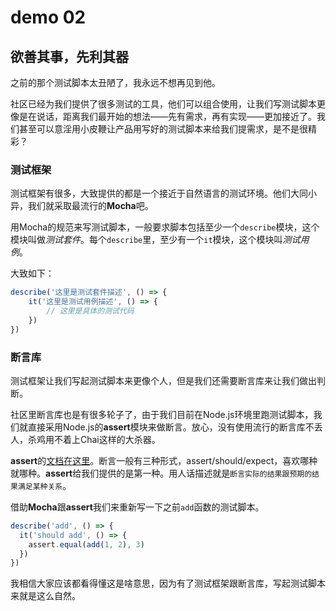 # demo 02

## 欲善其事，先利其器

之前的那个测试脚本太丑陋了，我永远不想再见到他。

社区已经为我们提供了很多测试的工具，他们可以组合使用，让我们写测试脚本更像是在说话，距离我们最开始的想法——先有需求，再有实现——更加接近了。我们甚至可以意淫用小皮鞭让产品用写好的测试脚本来给我们提需求，是不是很精彩？

### 测试框架

测试框架有很多，大致提供的都是一个接近于自然语言的测试环境。他们大同小异，我们就采取最流行的**Mocha**吧。

用Mocha的规范来写测试脚本，一般要求脚本包括至少一个`describe`模块，这个模块叫做*测试套件*。每个`describe`里，至少有一个`it`模块，这个模块叫*测试用例*。

大致如下：
``` js
describe('这里是测试套件描述', () => {
	it('这里是测试用例描述', () => {
		// 这里是具体的测试代码
	})
})
```

### 断言库

测试框架让我们写起测试脚本来更像个人，但是我们还需要断言库来让我们做出判断。

社区里断言库也是有很多轮子了，由于我们目前在Node.js环境里跑测试脚本，我们就直接采用Node.js的**assert**模块来做断言。放心，没有使用流行的断言库不丢人，杀鸡用不着上Chai这样的大杀器。

**assert**的[文档在这里](http://nodejs.cn/api/assert.html)。断言一般有三种形式，assert/should/expect，喜欢哪种就哪种。**assert**给我们提供的是第一种。用人话描述就是`断言实际的结果跟预期的结果满足某种关系`。

借助**Mocha**跟**assert**我们来重新写一下之前`add`函数的测试脚本。
``` js
describe('add', () => {
  it('should add', () => {
    assert.equal(add(1, 2), 3)
  })
})
```

我相信大家应该都看得懂这是啥意思，因为有了测试框架跟断言库，写起测试脚本来就是这么自然。